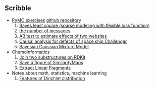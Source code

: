 ## Scribble

- [PyMC exercises](https://www.amazon.co.jp/Python%E3%81%A7%E4%BD%93%E9%A8%93%E3%81%99%E3%82%8B%E3%83%99%E3%82%A4%E3%82%BA%E6%8E%A8%E8%AB%96-PyMC%E3%81%AB%E3%82%88%E3%82%8BMCMC%E5%85%A5%E9%96%80-%E3%82%AD%E3%83%A3%E3%83%A1%E3%83%AD%E3%83%B3-%E3%83%87%E3%83%93%E3%83%83%E3%83%89%E3%82%BD%E3%83%B3-%E3%83%94%E3%83%AD%E3%83%B3/dp/4627077912) [github repository](https://github.com/CamDavidsonPilon/Probabilistic-Programming-and-Bayesian-Methods-for-Hackers)
  1. [Bayes least square (sparse modeling with flexible loss function)](https://nbviewer.jupyter.org/gist/sshojiro/7fed028defbb3fc30abd66462aee00c5/bayesian-least-squares.ipynb)
  1. [the number of messages](https://nbviewer.jupyter.org/gist/sshojiro/7fed028defbb3fc30abd66462aee00c5/recieving-messages.ipynb)
  1. [AB test to estimate effects of two websites](https://nbviewer.jupyter.org/gist/sshojiro/7fed028defbb3fc30abd66462aee00c5/ab-test.ipynb)
  1. [Causal analysis for defects of space ship Challenger](https://nbviewer.jupyter.org/gist/sshojiro/7fed028defbb3fc30abd66462aee00c5/challenger_causal_analysis.ipynb)
  1. [Bayesian Gaussian Mixture Model](https://nbviewer.jupyter.org/gist/sshojiro/7fed028defbb3fc30abd66462aee00c5/bayesian-gaussian-mixture-model.ipynb)
- Chemoinformatics
  1. [Join two substructures on RDKit](https://nbviewer.jupyter.org/gist/sshojiro/6c4bcccdb2b73e12bbaeff4a8cd2e27b)
  1. [Save a figure of SimilarityMaps](https://nbviewer.jupyter.org/gist/sshojiro/3b64ca54170b9bc632d3fe278ebeb93d)
  1. [Extract Linear Fragments](https://nbviewer.jupyter.org/gist/sshojiro/251d60898844c99bba51d85162933cc3)
- Notes about math, statistics, machine learning
  1. [Features of Dirichlet distribution](https://sshojiro.github.io/publications/Dirichlet.pdf)
